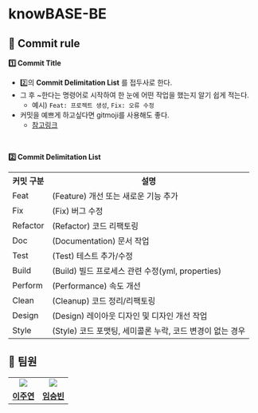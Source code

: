 # knowBASE-BE
## 📌 Commit rule


**1️⃣ Commit Title**
- 2️⃣의 **Commit Delimitation List** 를 접두사로 한다.
- 그 후 ~한다는 명령어로 시작하여 한 눈에 어떤 작업을 했는지 알기 쉽게 적는다.
    - 예시) `Feat: 프로젝트 생성`, `Fix: 오류 수정`
- 커밋을 예쁘게 하고싶다면 gitmoji를 사용해도 좋다.
    - [참고링크](https://inpa.tistory.com/entry/GIT-%E2%9A%A1%EF%B8%8F-Gitmoji-%EC%82%AC%EC%9A%A9%EB%B2%95-Gitmoji-cli)

<br>

**2️⃣ Commit Delimitation List**

<table>
    <tr>
        <th>커밋 구분</th>
        <th>설명</th>
    </tr>
    <tr>
        <td>Feat</td>
        <td>(Feature) 개선 또는 새로운 기능 추가</td>
    </tr>
    <tr>
        <td>Fix</td>
        <td>(Fix) 버그 수정</td>
    </tr>
    <tr>
        <td>Refactor</td>
        <td>(Refactor) 코드 리팩토링</td>
    </tr>
    <tr>
        <td>Doc</td>
        <td>(Documentation) 문서 작업</td>
    </tr>
    <tr>
        <td>Test</td>
        <td>(Test) 테스트 추가/수정</td>
    </tr>
    <tr>
        <td>Build</td>
        <td>(Build) 빌드 프로세스 관련 수정(yml, properties)</td>
    </tr>
    <tr>
        <td>Perform</td>
        <td>(Performance) 속도 개선</td>
    </tr>
    <tr>
        <td>Clean</td>
        <td>(Cleanup) 코드 정리/리팩토링</td>
    </tr>
    <tr>
        <td>Design</td>
        <td>(Design) 레이아웃 디자인 및 디자인 개선 작업</td>
    </tr>
    <tr>
        <td>Style</td>
        <td>(Style) 코드 포맷팅, 세미콜론 누락, 코드 변경이 없는 경우</td>
    </tr>
</table>

## ‍👻 팀원


<table width="50%" align="center">
    <tr>
        <td align="center"><img src="https://avatars.githubusercontent.com/u/104489022?v=4"></td>
        <td align="center"><img src="https://avatars.githubusercontent.com/u/101038323?v=4"></td>
    </tr>
    <tr>
        <td align="center"><b><a href="https://github.com/Juye0nLee">이주연</a></b></td>
        <td align="center"><b><a href="https://github.com/hs-2171023-limseungbin">임승빈</a></b></td>
    </tr>
</table>